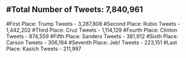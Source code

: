 #Total Number of Tweets: 7,840,961 
---
#First Place: Trump Tweets - 3,287,808
#Second Place: Rubio Tweets - 1,442,202
#Third Place: Cruz Tweets - 1,114,129
#Fourth Place: Clinton Tweets - 874,559
#Fifth Place: Sanders Tweets - 381,912
#Sixth Place: Carson Tweets - 306,184
#Seventh Place: Jeb! Tweets - 223,151
#Last Place: Kasich Tweets - 211,997
